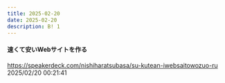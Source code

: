 ```yaml
---
title: 2025-02-20
date: 2025-02-20
description: B! 1
---
```


#### 速くて安いWebサイトを作る
https://speakerdeck.com/nishiharatsubasa/su-kutean-iwebsaitowozuo-ru<br>
2025/02/20 00:21:41<br>


